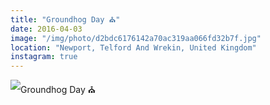 ```yaml
---
title: "Groundhog Day ⛪️"
date: 2016-04-03
image: "/img/photo/d2bdc6176142a70ac319aa066fd32b7f.jpg"
location: "Newport, Telford And Wrekin, United Kingdom"
instagram: true
---
```


![Groundhog Day ⛪️](/img/photo/d2bdc6176142a70ac319aa066fd32b7f.jpg)
